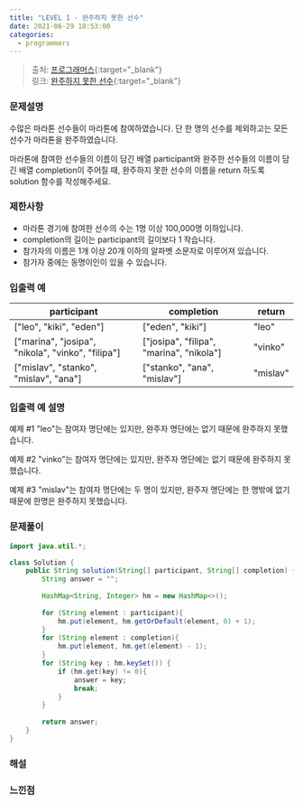 ```yaml
---
title: "LEVEL 1 - 완주하지 못한 선수"
date: 2021-06-29 18:53:00
categories: 
  - programmers
---
```


>출처: [프로그래머스](https://programmers.co.kr/){:target="_blank"}   
>링크: [완주하지 못한 선수](https://programmers.co.kr/learn/courses/30/lessons/42576){:target="_blank"}

### 문제설명
수많은 마라톤 선수들이 마라톤에 참여하였습니다. 단 한 명의 선수를 제외하고는 모든 선수가 마라톤을 완주하였습니다.

마라톤에 참여한 선수들의 이름이 담긴 배열 participant와 완주한 선수들의 이름이 담긴 배열 completion이 주어질 때, 완주하지 못한 선수의 이름을 return 하도록 solution 함수를 작성해주세요.

### 제한사항
* 마라톤 경기에 참여한 선수의 수는 1명 이상 100,000명 이하입니다.
* completion의 길이는 participant의 길이보다 1 작습니다.
* 참가자의 이름은 1개 이상 20개 이하의 알파벳 소문자로 이루어져 있습니다.
* 참가자 중에는 동명이인이 있을 수 있습니다.

### 입출력 예

| participant                                       |completion                                | return     |
| -----------                                       |-----------                               | ---------- |
| ["leo", "kiki", "eden"]                           | ["eden", "kiki"]                         | "leo"      |
| ["marina", "josipa", "nikola", "vinko", "filipa"] | ["josipa", "filipa", "marina", "nikola"] | "vinko"    |
| ["mislav", "stanko", "mislav", "ana"]             | ["stanko", "ana", "mislav"]              | "mislav"   |

### 입출력 예 설명
예제 #1
"leo"는 참여자 명단에는 있지만, 완주자 명단에는 없기 때문에 완주하지 못했습니다.

예제 #2
"vinko"는 참여자 명단에는 있지만, 완주자 명단에는 없기 때문에 완주하지 못했습니다.

예제 #3
"mislav"는 참여자 명단에는 두 명이 있지만, 완주자 명단에는 한 명밖에 없기 때문에 한명은 완주하지 못했습니다.

### 문제풀이
```java
import java.util.*;

class Solution {
    public String solution(String[] participant, String[] completion) {
        String answer = "";
        
        HashMap<String, Integer> hm = new HashMap<>();
        
        for (String element : participant){
            hm.put(element, hm.getOrDefault(element, 0) + 1);
        }
	    for (String element : completion){
            hm.put(element, hm.get(element) - 1);
        }
	    for (String key : hm.keySet()) {
	        if (hm.get(key) != 0){
	            answer = key;
                break;
	        }
	    }
        
        return answer;
    }
}
```

### 해설

### 느낀점


